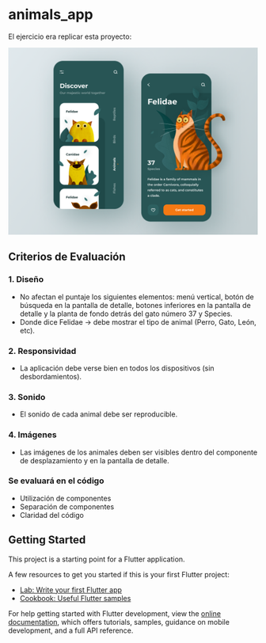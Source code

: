 # animals_app

El ejercicio era replicar esta proyecto:

![Vista previa del diseño](assets/images/UI.png)

## Criterios de Evaluación

### 1. Diseño

- No afectan el puntaje los siguientes elementos: menú vertical, botón de búsqueda en la pantalla de detalle, botones inferiores en la pantalla de detalle y la planta de fondo detrás del gato número 37 y Species.
- Donde dice Felidae -> debe mostrar el tipo de animal (Perro, Gato, León, etc).

### 2. Responsividad

- La aplicación debe verse bien en todos los dispositivos (sin desbordamientos).

### 3. Sonido

- El sonido de cada animal debe ser reproducible.

### 4. Imágenes

- Las imágenes de los animales deben ser visibles dentro del componente de desplazamiento y en la pantalla de detalle.

### Se evaluará en el código

- Utilización de componentes
- Separación de componentes
- Claridad del código

## Getting Started

This project is a starting point for a Flutter application.

A few resources to get you started if this is your first Flutter project:

- [Lab: Write your first Flutter app](https://docs.flutter.dev/get-started/codelab)
- [Cookbook: Useful Flutter samples](https://docs.flutter.dev/cookbook)

For help getting started with Flutter development, view the
[online documentation](https://docs.flutter.dev/), which offers tutorials,
samples, guidance on mobile development, and a full API reference.
